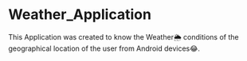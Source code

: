 # Weather_Application
This Application was created to know the Weather🌦 conditions of the geographical location of the user from Android devices😂.
